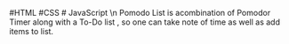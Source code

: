 #HTML #CSS # JavaScript \n
Pomodo List is acombination of Pomodor Timer along with a To-Do list , so one can take note of time as well as add items to list.
